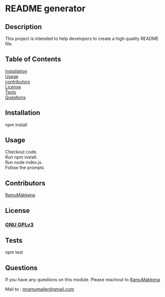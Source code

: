 # README generator
## Description
  This project is intended to help developers to create a high quality README file.
  
## Table of Contents
[Installation](#installation)<br>[Usage](#usage)<br>[contributors](#contributors)<br>[License](#License)<br>[Tests](#tests)<br>[Questions](#questions)
  
  
## Installation
npm install

  
## Usage
Checkout code.<br> Run npm install.<br> Run node index.js.<br> Follow the prompts
## Contributors
[RamuMakkena](https://github.com/+RamuMakkena)


## License
### [GNU GPLv3](https://www.google.com/search?q=GNU+GPLv3)
    

## Tests
npm test
    
## Questions
If you have any questions on this module. Please reachout to 
  [RamuMakkena](https://github.com/RamuMakkena)
  
Mail to : mramumailer@gmail.com

